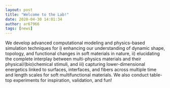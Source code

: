 ```yaml
---
layout: post
title: "Welcome to the Lab!"
date: 2020-04-30 14:01:34
author: ar67966
tags: [news]
---
```


We develop advanced computational modeling and physics-based simulation
techniques for i) enhancing our understanding of dynamic shape, topology, and
functional changes in soft materials in nature, ii) elucidating the complete
interplay between multi-physics materials and their physical/(bio)chemical
stimuli, and iii) capturing lower-dimensional energetics linked to surfaces,
interfaces, and fibers across multiple time and length scales for soft
multifunctional materials. We also conduct table-top experiments for
inspiration, validation, and fun!
